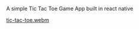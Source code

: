 A simple Tic Tac Toe Game App built in react native 

[tic-tac-toe.webm](https://github.com/user-attachments/assets/8aff6bee-987e-4608-a472-ea6b74ab4237)
